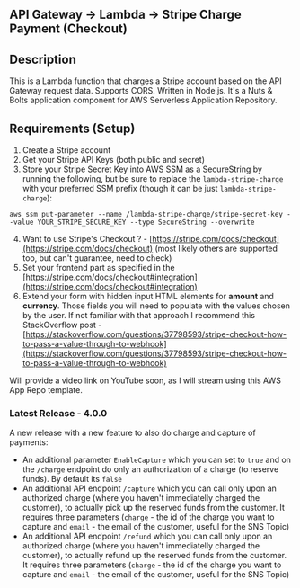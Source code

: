 
## API Gateway -> Lambda -> Stripe Charge Payment (Checkout)

## Description

This is a Lambda function that charges a Stripe account based on the API Gateway request data. Supports CORS. Written in Node.js. It's a Nuts & Bolts application component for AWS Serverless Application Repository.

## Requirements (Setup)

1. Create a Stripe account
2. Get your Stripe API Keys (both public and secret)
3. Store your Stripe Secret Key into AWS SSM as a SecureString by running the following, but be sure to replace the `lambda-stripe-charge` with your preferred SSM prefix (though it can be just `lambda-stripe-charge`):

```ssh
aws ssm put-parameter --name /lambda-stripe-charge/stripe-secret-key --value YOUR_STRIPE_SECURE_KEY --type SecureString --overwrite
```

4. Want to use Stripe's Checkout ? - [https://stripe.com/docs/checkout](https://stripe.com/docs/checkout)
 (most likely others are supported too, but can't guarantee, need to check)
5. Set your frontend part as specified in the [https://stripe.com/docs/checkout#integration](https://stripe.com/docs/checkout#integration)
6. Extend your form with hidden input HTML elements for **amount** and **currency**. Those fields you will need to populate with the values chosen by the user. If not familiar with that approach I recommend this StackOverflow post - [https://stackoverflow.com/questions/37798593/stripe-checkout-how-to-pass-a-value-through-to-webhook](https://stackoverflow.com/questions/37798593/stripe-checkout-how-to-pass-a-value-through-to-webhook)

Will provide a video link on YouTube soon, as I will stream using this AWS App Repo template.

### Latest Release - 4.0.0

A new release with a new feature to also do charge and capture of payments:

- An additional parameter `EnableCapture` which you can set to `true` and on the `/charge` endpoint do only an authorization of a charge (to reserve funds). By default its `false`
- An additional API endpoint `/capture` which you can call only upon an authorized charge (where you haven't immediatelly charged the customer), to actually pick up the reserved funds from the customer. It requires three parameters (`charge` - the id of the charge you want to capture and `email` - the email of the customer, useful for the SNS Topic)
- An additional API endpoint `/refund` which you can call only upon an authorized charge (where you haven't immediatelly charged the customer), to actually refund up the reserved funds from the customer. It requires three parameters (`charge` - the id of the charge you want to capture and `email` - the email of the customer, useful for the SNS Topic)
